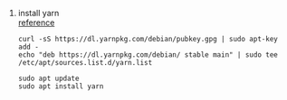 1. install yarn  
    [reference](https://linuxize.com/post/how-to-install-yarn-on-ubuntu-18-04/)  
    ```
    curl -sS https://dl.yarnpkg.com/debian/pubkey.gpg | sudo apt-key add -
    echo "deb https://dl.yarnpkg.com/debian/ stable main" | sudo tee /etc/apt/sources.list.d/yarn.list
    
    sudo apt update
    sudo apt install yarn
    ```